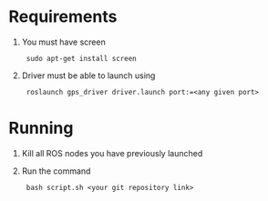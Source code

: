 # Requirements

1) You must have screen

        sudo apt-get install screen

2) Driver must be able to launch using

        roslaunch gps_driver driver.launch port:=<any given port>

# Running
1) Kill all ROS nodes you have previously launched

2) Run the command

        bash script.sh <your git repository link>






